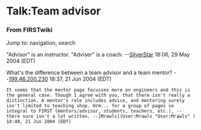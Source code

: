 # Talk:Team advisor

### From FIRSTwiki

Jump to: navigation, search

"Advisor" is an instructor. "Adviser" is a coach.
--[SilverStar](User:SilverStar "User:SilverStar" ) 18:06, 29 May
2004 (EDT)

What's the difference between a team advisor and a team mentor?
--[199.46.200.230](/index.php?title=User:199.46.200.230&action=edit
"User:199.46.200.230" ) 18:37, 21 Jun 2004 (EDT)

    It seems that the mentor page focusses more on engineers and this is the general case. Though I agree with you, that there isn't really a distinction. A mentor's role includes advice, and mentoring surely isn't limited to teaching shop. Hrm... for a group of pages so integral to FIRST (mentors/advisor, students, teachers, etc.), -- there sure isn't a lot written. --[Mrawls](User:Mrawls "User:Mrawls" ) 18:48, 21 Jun 2004 (EDT) 


